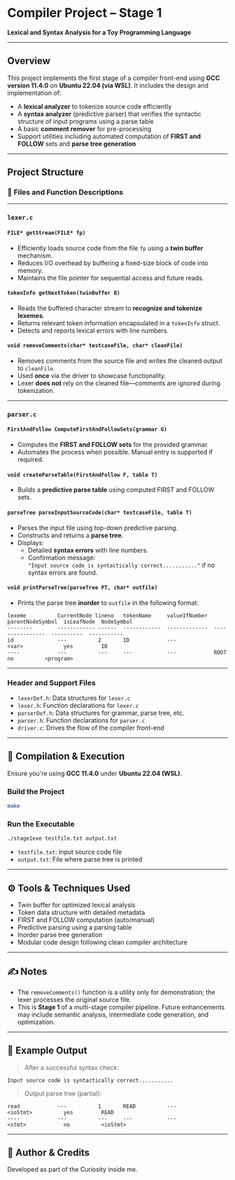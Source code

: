 # Compiler Project – Stage 1  
**Lexical and Syntax Analysis for a Toy Programming Language**

---

## Overview

This project implements the first stage of a compiler front-end using **GCC version 11.4.0** on **Ubuntu 22.04 (via WSL)**. It includes the design and implementation of:

- A **lexical analyzer** to tokenize source code efficiently
- A **syntax analyzer** (predictive parser) that verifies the syntactic structure of input programs using a parse table
- A basic **comment remover** for pre-processing
- Support utilities including automated computation of **FIRST and FOLLOW** sets and **parse tree generation**

---

## Project Structure

### 📁 Files and Function Descriptions

---

### `lexer.c`

#### `FILE* getStream(FILE* fp)`
- Efficiently loads source code from the file `fp` using a **twin buffer** mechanism.
- Reduces I/O overhead by buffering a fixed-size block of code into memory.
- Maintains the file pointer for sequential access and future reads.

#### `tokenInfo getNextToken(twinBuffer B)`
- Reads the buffered character stream to **recognize and tokenize lexemes**.
- Returns relevant token information encapsulated in a `tokenInfo` struct.
- Detects and reports lexical errors with line numbers.

#### `void removeComments(char* testcaseFile, char* cleanFile)`
- Removes comments from the source file and writes the cleaned output to `cleanFile`.
- Used **once** via the driver to showcase functionality.
- Lexer **does not** rely on the cleaned file—comments are ignored during tokenization.

---

### `parser.c`

#### `FirstAndFollow ComputeFirstAndFollowSets(grammar G)`
- Computes the **FIRST and FOLLOW sets** for the provided grammar.
- Automates the process when possible. Manual entry is supported if required.

#### `void createParseTable(FirstAndFollow F, table T)`
- Builds a **predictive parse table** using computed FIRST and FOLLOW sets.

#### `parseTree parseInputSourceCode(char* testcaseFile, table T)`
- Parses the input file using top-down predictive parsing.
- Constructs and returns a **parse tree**.
- Displays:
  - Detailed **syntax errors** with line numbers.
  - Confirmation message:  
    `"Input source code is syntactically correct..........."` if no syntax errors are found.

#### `void printParseTree(parseTree PT, char* outfile)`
- Prints the parse tree **inorder** to `outfile` in the following format:

```
lexeme          CurrentNode lineno   tokenName     valueIfNumber  parentNodeSymbol  isLeafNode  NodeSymbol
--------        ------------ ------  ------------  -------------  ----------------  ----------  -----------
id              ---          2       ID            ---            <var>             yes         ID
----            ---          ---     ---           ---            ROOT              no          <program>
```

---

### Header and Support Files

- `lexerDef.h`: Data structures for `lexer.c`
- `lexer.h`: Function declarations for `lexer.c`
- `parserDef.h`: Data structures for grammar, parse tree, etc.
- `parser.h`: Function declarations for `parser.c`
- `driver.c`: Drives the flow of the compiler front-end

---

## 🔧 Compilation & Execution

Ensure you're using **GCC 11.4.0** under **Ubuntu 22.04 (WSL)**.

### Build the Project

```bash
make
```

### Run the Executable

```bash
./stage1exe testfile.txt output.txt
```

- `testfile.txt`: Input source code file
- `output.txt`: File where parse tree is printed

---

## ⚙️ Tools & Techniques Used

- Twin buffer for optimized lexical analysis
- Token data structure with detailed metadata
- FIRST and FOLLOW computation (auto/manual)
- Predictive parsing using a parsing table
- Inorder parse tree generation
- Modular code design following clean compiler architecture

---

## ✍️ Notes

- The `removeComments()` function is a utility only for demonstration; the lexer processes the original source file.
- This is **Stage 1** of a multi-stage compiler pipeline. Future enhancements may include semantic analysis, intermediate code generation, and optimization.

---

## 📁 Example Output

> After a successful syntax check:

```
Input source code is syntactically correct...........
```

> Output parse tree (partial):

```
read            ---          1       READ          ---            <ioStmt>          yes         READ
----            ---          ---     ---           ---            <stmt>            no          <ioStmt>
```

---

## 📌 Author & Credits

Developed as part of the Curiosity inside me.
